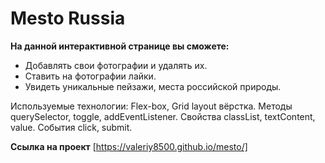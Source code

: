# Mesto Russia
**На данной интерактивной странице вы сможете:**
* Добавлять свои фотографии и удалять их.
* Ставить на фотографии лайки.
* Увидеть уникальные пейзажи, места российской природы.

Используемые технологии: Flex-box, Grid layout вёрстка. Методы querySelector, toggle, addEventListener. Свойства classList, textContent, value. События click, submit.

**Ссылка на проект** [https://valeriy8500.github.io/mesto/]

